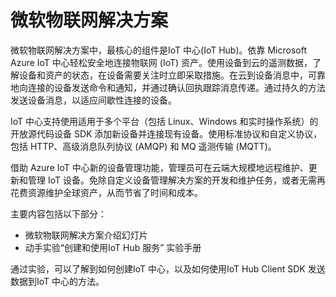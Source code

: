 # 微软物联网解决方案

微软物联网解决方案中，最核心的组件是IoT 中心(IoT Hub)。依靠 Microsoft Azure IoT 中心轻松安全地连接物联网 (IoT) 资产。使用设备到云的遥测数据，了解设备和资产的状态，在设备需要关注时立即采取措施。在云到设备消息中，可靠地向连接的设备发送命令和通知，并通过确认回执跟踪消息传递。通过持久的方法发送设备消息，以适应间歇性连接的设备。

IoT 中心支持使用适用于多个平台（包括 Linux、Windows 和实时操作系统）的开放源代码设备 SDK 添加新设备并连接现有设备。使用标准协议和自定义协议，包括 HTTP、高级消息队列协议 (AMQP) 和 MQ 遥测传输 (MQTT)。

借助 Azure IoT 中心新的设备管理功能，管理员可在云端大规模地远程维护、更新和管理 IoT 设备。免除自定义设备管理解决方案的开发和维护任务，或者无需再花费资源维护全球资产，从而节省了时间和成本。

主要内容包括以下部分：
+ 微软物联网解决方案介绍幻灯片
+ 动手实验“创建和使用IoT Hub 服务” 实验手册

通过实验，可以了解到如何创建IoT 中心，以及如何使用IoT Hub Client SDK 发送数据到IoT 中心的方法。
